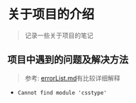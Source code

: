 # 关于项目的介绍

> 记录一些关于项目的笔记

## 项目中遇到的问题及解决方法

> 参考: [errorList.md](./errorList.md)有比较详细解释

- `Cannot find module 'csstype'`
